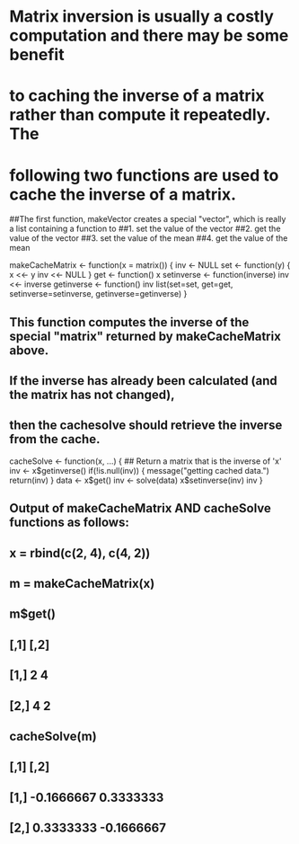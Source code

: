 # Matrix inversion is usually a costly computation and there may be some benefit
# to caching the inverse of a matrix rather than compute it repeatedly. The
# following two functions are used to cache the inverse of a matrix.


##The first function, makeVector creates a special "vector", which is really a list containing a function to
##1. set the value of the vector
##2. get the value of the vector
##3. set the value of the mean
##4. get the value of the mean

makeCacheMatrix <- function(x = matrix()) {
        inv <- NULL
        set <- function(y) {
                x <<- y
                inv <<- NULL
        }
        get <- function() x
        setinverse <- function(inverse) inv <<- inverse
        getinverse <- function() inv
        list(set=set, get=get, 
             setinverse=setinverse, 
             getinverse=getinverse)
}


## This function computes the inverse of the special "matrix" returned by makeCacheMatrix above. 
## If the inverse has already been calculated (and the matrix has not changed), 
## then the cachesolve should retrieve the inverse from the cache.

cacheSolve <- function(x, ...) {
        ## Return a matrix that is the inverse of 'x'
        inv <- x$getinverse()
        if(!is.null(inv)) {
                message("getting cached data.")
                return(inv)
        }
        data <- x$get()
        inv <- solve(data)
        x$setinverse(inv)
        inv
}

## Output of makeCacheMatrix AND cacheSolve functions as follows:
## x = rbind(c(2, 4), c(4, 2))
## m = makeCacheMatrix(x)
## m$get()
##            [,1] [,2]
##      [1,]    2    4
##      [2,]    4    2
## cacheSolve(m)
##              [,1]       [,2]
##      [1,] -0.1666667  0.3333333
##      [2,]  0.3333333 -0.1666667
